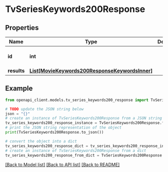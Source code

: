 # TvSeriesKeywords200Response


## Properties

Name | Type | Description | Notes
------------ | ------------- | ------------- | -------------
**id** | **int** |  | [optional] [default to 0]
**results** | [**List[MovieKeywords200ResponseKeywordsInner]**](MovieKeywords200ResponseKeywordsInner.md) |  | [optional] 

## Example

```python
from openapi_client.models.tv_series_keywords200_response import TvSeriesKeywords200Response

# TODO update the JSON string below
json = "{}"
# create an instance of TvSeriesKeywords200Response from a JSON string
tv_series_keywords200_response_instance = TvSeriesKeywords200Response.from_json(json)
# print the JSON string representation of the object
print(TvSeriesKeywords200Response.to_json())

# convert the object into a dict
tv_series_keywords200_response_dict = tv_series_keywords200_response_instance.to_dict()
# create an instance of TvSeriesKeywords200Response from a dict
tv_series_keywords200_response_from_dict = TvSeriesKeywords200Response.from_dict(tv_series_keywords200_response_dict)
```
[[Back to Model list]](../README.md#documentation-for-models) [[Back to API list]](../README.md#documentation-for-api-endpoints) [[Back to README]](../README.md)


